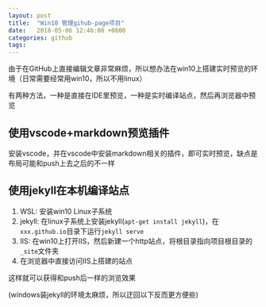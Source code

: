 ```yaml
---
layout: post
title:  "Win10 管理gihub-page项目"
date:   2018-05-06 12:46:00 +0800
categories: github
tags: 
---
```


由于在GitHub上直接编辑文章非常麻烦，所以想办法在win10上搭建实时预览的环境（日常需要经常用win10，所以不用linux）

有两种方法，一种是直接在IDE里预览，一种是实时编译站点，然后再浏览器中预览

## 使用vscode+markdown预览插件
安装vscode，并在vscode中安装markdown相关的插件，即可实时预览，缺点是布局可能和push上去之后的不一样


## 使用jekyll在本机编译站点
1. WSL: 安装win10 Linux子系统
2. jekyll: 在linux子系统上安装jekyll(`apt-get install jekyll`)，在`xxx.github.io`目录下运行`jekyll serve`
3. IIS: 在win10上打开IIS，然后新建一个http站点，将根目录指向项目根目录的`_site`文件夹
4. 在浏览器中直接访问IIS上搭建的站点

这样就可以获得和push后一样的浏览效果

(windows装jekyll的环境太麻烦，所以迂回以下反而更方便些)